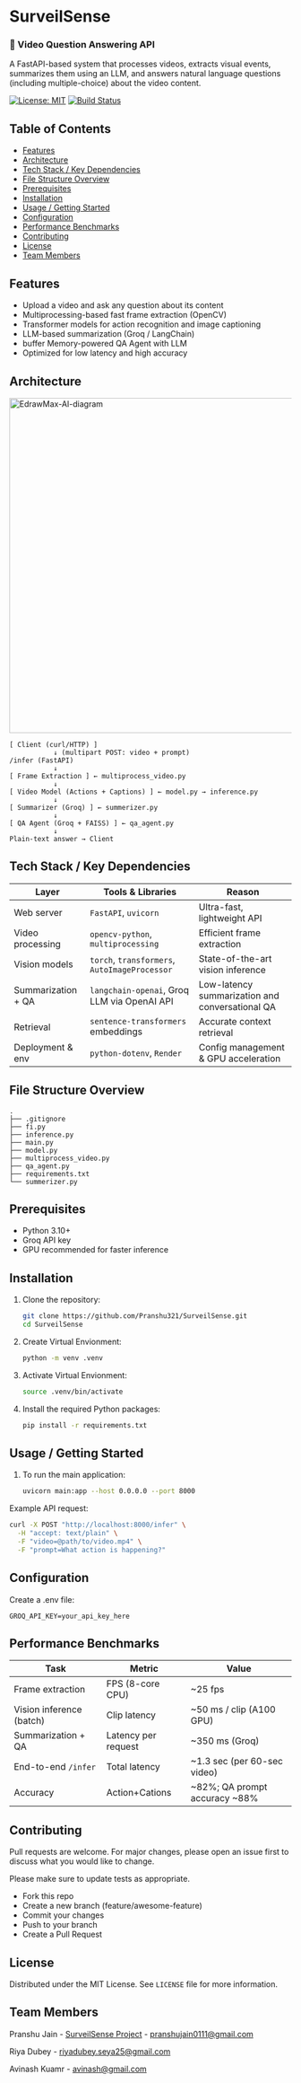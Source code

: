 # SurveilSense

### 🎥 Video Question Answering API

A FastAPI-based system that processes videos, extracts visual events, summarizes them using an LLM, and answers natural language questions (including multiple-choice) about the video content.

[![License: MIT](https://img.shields.io/badge/License-MIT-yellow.svg)](https://opensource.org/licenses/MIT)
[![Build Status](https://img.shields.io/github/actions/workflow/status/Pranshu321/SurveilSense/main.yml?branch=main)]()



<!-- TODO: Add a brief description of the project here -->

## Table of Contents

- [Features](#features)
- [Architecture](#architecture)
- [Tech Stack / Key Dependencies](#tech-stack--key-dependencies)
- [File Structure Overview](#file-structure-overview)
- [Prerequisites](#prerequisites)
- [Installation](#installation)
- [Usage / Getting Started](#usage--getting-started)
- [Configuration](#configuration)
- [Performance Benchmarks](#performance-benchmarks)
- [Contributing](#contributing)
- [License](#license)
- [Team Members](#team-members)

<!-- TODO: Add screenshots if applicable -->

## Features

- Upload a video and ask any question about its content
- Multiprocessing-based fast frame extraction (OpenCV)
- Transformer models for action recognition and image captioning
- LLM-based summarization (Groq / LangChain)
- buffer Memory-powered QA Agent with LLM
- Optimized for low latency and high accuracy

## Architecture

<img width="1377" height="597" alt="EdrawMax-AI-diagram" src="https://github.com/user-attachments/assets/5aa92503-afe3-41b7-815a-201d65ecd054" />

```text
[ Client (curl/HTTP) ]
           ↓ (multipart POST: video + prompt)
/infer (FastAPI)
           ↓
[ Frame Extraction ] ← multiprocess_video.py
           ↓
[ Video Model (Actions + Captions) ] ← model.py → inference.py
           ↓
[ Summarizer (Groq) ] ← summerizer.py
           ↓
[ QA Agent (Groq + FAISS) ] ← qa_agent.py
           ↓
Plain-text answer → Client
```

## Tech Stack / Key Dependencies

| Layer              | Tools & Libraries                                | Reason                                          |
| ------------------ | ------------------------------------------------ | ----------------------------------------------- |
| Web server         | `FastAPI`, `uvicorn`                             | Ultra-fast, lightweight API                     |
| Video processing   | `opencv-python`, `multiprocessing`               | Efficient frame extraction                      |
| Vision models      | `torch`, `transformers`, `AutoImageProcessor`    | State-of-the-art vision inference               |
| Summarization + QA | `langchain-openai`, Groq LLM via OpenAI API      | Low-latency summarization and conversational QA |
| Retrieval          |  `sentence-transformers` embeddings              | Accurate context retrieval                      |
| Deployment & env   | `python-dotenv`, `Render`                        | Config management & GPU acceleration            |


## File Structure Overview

```text
.
├── .gitignore
├── fi.py
├── inference.py
├── main.py
├── model.py
├── multiprocess_video.py
├── qa_agent.py
├── requirements.txt
└── summerizer.py
```

## Prerequisites

- Python 3.10+
- Groq API key
- GPU recommended for faster inference

## Installation

1. Clone the repository:
   ```bash
   git clone https://github.com/Pranshu321/SurveilSense.git
   cd SurveilSense
   ```
2. Create Virtual Envionment:
   ```bash
   python -m venv .venv
   ```
3. Activate Virtual Envionment:
   ```bash
   source .venv/bin/activate
   ```
4. Install the required Python packages:
   ```bash
   pip install -r requirements.txt
   ```

## Usage / Getting Started

1.  To run the main application:
    ```bash
    uvicorn main:app --host 0.0.0.0 --port 8000
    ```
Example API request:
```bash
curl -X POST "http://localhost:8000/infer" \
  -H "accept: text/plain" \
  -F "video=@path/to/video.mp4" \
  -F "prompt=What action is happening?"
```

## Configuration

Create a .env file:
```text
GROQ_API_KEY=your_api_key_here
```

## Performance Benchmarks

| Task                     | Metric              | Value                           |
| ------------------------ | ------------------- | ------------------------------- |
| Frame extraction         | FPS (8-core CPU)    | \~25 fps                        |
| Vision inference (batch) | Clip latency        | \~50 ms / clip (A100 GPU)       |
| Summarization + QA       | Latency per request | \~350 ms (Groq)                 |
| End-to-end `/infer`      | Total latency       | \~1.3 sec (per 60-sec video)    |
| Accuracy                 | Action+Cations      | \~82%; QA prompt accuracy \~88% |

## Contributing

Pull requests are welcome. For major changes, please open an issue first to discuss what you would like to change.

Please make sure to update tests as appropriate.

- Fork this repo
- Create a new branch (feature/awesome-feature)
- Commit your changes
- Push to your branch
- Create a Pull Request

## License

Distributed under the MIT License. See `LICENSE` file for more information.

## Team Members

Pranshu Jain - [SurveilSense Project](https://github.com/Pranshu321/SurveilSense) - pranshujain0111@gmail.com

Riya Dubey - riyadubey.seya25@gmail.com

Avinash Kuamr - avinash@gmail.com
